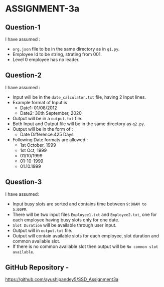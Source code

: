 # ASSIGNMENT-3a
## Question-1
I have assumed :
- `org.json` file to be in the same directory as in `q1.py`.
- Employee Id to be string, strating from 001.
- Level 0 employee has no leader.

## Question-2
I have assumed :
- Input will be in the `date_calculator.txt` file, having 2 Input lines.
- Example format of Input is 
    * Date1: 01/08/2012 
    * Date2: 30th September, 2020
- Output will be in a `output.txt` file.
- Both Input and Output file will be in the same directory as `q2.py`.
- Output will be in the form of :
   * Date Difference:425 Days
- Following Date formats are allowed :
    * 1st October, 1999
    * 1st Oct, 1999
    * 01/10/1999
    * 01-10-1999
    * 01.10.1999

## Question-3
I have assumed:
- Input busy slots are sorted and contains time between `9:00AM to 5:00PM`.
- There will be two input files `Employee1.txt` and `Employee2.txt`, one for each employee having busy slots only for one date.
- `Slot Duration` will be available through user input.
- Output will in `output.txt` file.
- Output will contain available slots for each employee, slot duration and common available slot.
- If there is no common available slot then output will be `No common slot available`.

## GitHub Repository -
https://github.com/ayushipandey5/SSD_Assignment3a
